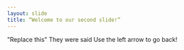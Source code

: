```yaml
---
layout: slide
title: “Welcome to our second slide!”
---
```

"Replace this" They were said
Use the left arrow to go back!

